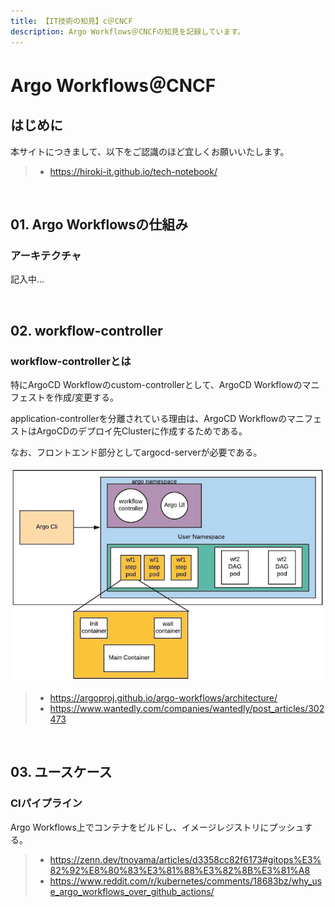 ```yaml
---
title: 【IT技術の知見】c＠CNCF
description: Argo Workflows＠CNCFの知見を記録しています。
---
```


# Argo Workflows＠CNCF

## はじめに

本サイトにつきまして、以下をご認識のほど宜しくお願いいたします。

> - https://hiroki-it.github.io/tech-notebook/

<br>

## 01. Argo Workflowsの仕組み

### アーキテクチャ

記入中...

<br>

## 02. workflow-controller

### workflow-controllerとは

特にArgoCD Workflowのcustom-controllerとして、ArgoCD Workflowのマニフェストを作成/変更する。

application-controllerを分離されている理由は、ArgoCD WorkflowのマニフェストはArgoCDのデプロイ先Clusterに作成するためである。

なお、フロントエンド部分としてargocd-serverが必要である。

![argocd_argo-workflow_architecture](https://raw.githubusercontent.com/hiroki-it/tech-notebook-images/master/images/argocd_argo-workflow_architecture.png)

> - https://argoproj.github.io/argo-workflows/architecture/
> - https://www.wantedly.com/companies/wantedly/post_articles/302473

<br>

## 03. ユースケース

### CIパイプライン

Argo Workflows上でコンテナをビルドし、イメージレジストリにプッシュする。

> - https://zenn.dev/tnoyama/articles/d3358cc82f6173#gitops%E3%82%92%E8%80%83%E3%81%88%E3%82%8B%E3%81%A8
> - https://www.reddit.com/r/kubernetes/comments/18683bz/why_use_argo_workflows_over_github_actions/

<br>
